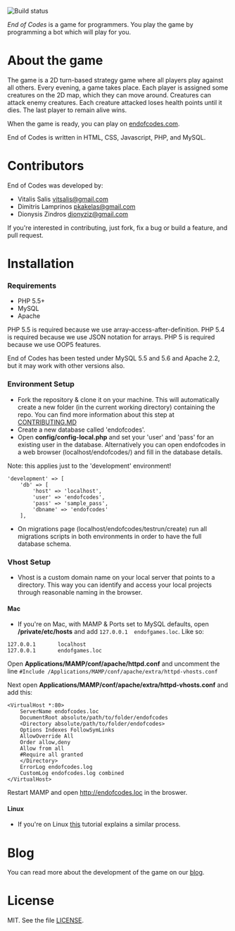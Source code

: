 ![Build status](https://travis-ci.org/dionyziz/endofcodes.png?branch=master)

*End of Codes* is a game for programmers. You play the game by programming a bot which will play for you.

About the game
==============
The game is a 2D turn-based strategy game where all players play against all others. Every evening, a game takes place.
Each player is assigned some creatures on the 2D map, which they can move around. Creatures can attack enemy creatures.
Each creature attacked loses health points until it dies. The last player to remain alive wins.

When the game is ready, you can play on [endofcodes.com](http://endofcodes.com/).

End of Codes is written in HTML, CSS, Javascript, PHP, and MySQL.

Contributors
============
End of Codes was developed by:

 * Vitalis Salis <vitsalis@gmail.com>
 * Dimitris Lamprinos <pkakelas@gmail.com>
 * Dionysis Zindros <dionyziz@gmail.com>

If you're interested in contributing, just fork, fix a bug or build a feature, and pull request.

Installation
==========

### Requirements

 * PHP 5.5+
 * MySQL
 * Apache

PHP 5.5 is required because we use array-access-after-definition. PHP 5.4 is required because we use JSON notation
for arrays. PHP 5 is required because we use OOP5 features.

End of Codes has been tested under MySQL 5.5 and 5.6 and Apache 2.2, but it may work with other versions also.

### Environment Setup

* Fork the repository & clone it on your machine. This will automatically create a new folder (in the current working directory) containing the repo. You can find more information about this step at [CONTRIBUTING.MD](https://github.com/dionyziz/endofcodes/tree/blob/CONTRIBUTING.md#workflow)
* Create a new database called 'endofcodes'. 
* Open **config/config-local.php** and set your 'user' and 'pass' for an existing user in the database. Alternatively you can open endofcodes in a web browser (localhost/endofcodes/) and fill in the database details.

Note: this applies just to the 'development' environment!
```
'development' => [
    'db' => [
        'host' => 'localhost',
        'user' => 'endofcodes',
        'pass' => 'sample_pass',
        'dbname' => 'endofcodes'
    ],
```
* On migrations page (localhost/endofcodes/testrun/create) run all migrations scripts in both environments in order to have the full database schema. 

### Vhost Setup
* Vhost is a custom domain name on your local server that points to a directory. This way you can identify and access your local projects through reasonable naming in the browser.

#### Mac

* If you're on Mac, with MAMP & Ports set to MySQL defaults, open **/private/etc/hosts** and add `127.0.0.1  endofgames.loc`. Like so:

```
127.0.0.1       localhost
127.0.0.1       endofgames.loc
```
Open **Applications/MAMP/conf/apache/httpd.conf** and uncomment the line `#Include /Applications/MAMP/conf/apache/extra/httpd-vhosts.conf`

Next open **Applications/MAMP/conf/apache/extra/httpd-vhosts.conf** and add this: 
```
<VirtualHost *:80>
    ServerName endofcodes.loc
    DocumentRoot absolute/path/to/folder/endofcodes
    <Directory absolute/path/to/folder/endofcodes>
    Options Indexes FollowSymLinks
    AllowOverride All
    Order allow,deny
    Allow from all
    #Require all granted
    </Directory>
    ErrorLog endofcodes.log
    CustomLog endofcodes.log combined
</VirtualHost> 
```
Restart MAMP and open http://endofcodes.loc in the broswer.

#### Linux

* If you're on Linux [this](https://www.digitalocean.com/community/articles/how-to-set-up-apache-virtual-hosts-on-ubuntu-12-04-lts) tutorial explains a similar process.

Blog
====
You can read more about the development of the game on our [blog](http://blog.endofcodes.com).

License
=======
MIT. See the file [LICENSE](https://github.com/dionyziz/endofcodes/blob/master/LICENSE).
